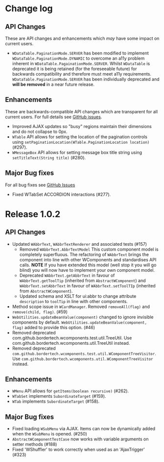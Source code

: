 # Change log

## API Changes
These are API changes and enhancements which _may_ have some impact on current users.

* `WDataTable.PaginationMode.SERVER` has been modified to implement `WDataTable.PaginationMode.DYNAMIC` to overcome an a11y problem inherent in `WDataTable.PagainationMode.SERVER`. Whilst `WDataTable` is deprecated it is being retained (for the foreseeable future) for backwards compatibility and therefore must meet a11y requirements. `WDataTable.PaginationMode.SERVER` has been individually deprecated and **will be removed** in a near future release.

## Enhancements
These are backwards-compatible API changes which are transparent for all current users. For full details see [GitHub issues](https://github.com/BorderTech/wcomponents/issues?q=is%3Aissue+is%3Aclosed+label%3Aenhancement).

* Improved AJAX updates so "busy" regions maintain their dimensions and do not collapse to 0px.
* `WTable` API allows for setting the location of the pagination controls using `setPaginationLocation(WTable.PaginationLocation location)` (#297).
* `WMessageBox` API allows for setting message box title string using `setTitleText(String title)` (#280).

## Major Bug fixes
For all bug fixes see [GitHub Issues](https://github.com/BorderTech/wcomponents/issues?q=is%3Aissue+is%3Aclosed+label%3Abug)

* Fixed WTabSet ACCORDION interactions (#277).

# Release 1.0.2
## API Changes
* Updated `WAbbrText`, `WAbbrTextRenderer` and associated tests (#157)
    * Removed `WAbbrText.AbbrTextModel` This custom component model is completely superfluous. The refactoring of `WAbbrText` brings the component into line with other WComponents and standardises API calls. **NOTE** If you have extended this model (well stop it you will go blind) you will now have to implement your own component model.
    * Deprecated `WAbbrText.getAbbrText` in favour of `WAbbrText.getToolTip` (inherited from `AbstractWComponent`) and `WAbbrText.setAbbrText` in favour of `WAbbrText.setToolTIp` (inherited from `AbstractWComponent`).
    * Updated schema and XSLT for ui:abbr to change attribute `description` to `toolTip` in line with other components.
* Method scope issue in `WCardManager`. Removed `removeAll(flag)` and `remove(child, flag)`. (#59)
* `WebUtilities.updateBeanValue(component)` changed to ignore invisible components by default. `WebUtilities.updateBeanValue(component, flag)` added to provide this option. (#46)
* Removed deprecated com.github.bordertech.wcomponents.test.util.TreeUtil. Use com.github.bordertech.wcomponents.util.TreeUtil instead.
* Removed deprecated `com.github.bordertech.wcomponents.test.util.WComponentTreeVisitor`. Use `com.github.bordertech.wcomponents.util.WComponentTreeVisitor` instead.

## Enhancements
* `WMenu` API allows for `getItems(boolean recursive)` (#262).
* `WTabSet` implements `SubordinateTarget` (#159).
* `WTab` implements `SubordinateTarget` (#158).

## Major Bug fixes
* Fixed loading `WSubMenu` via AJAX. Items can now be dynamically added when the `WSubMenu` is opened. (#250)
* `AbstractWComponentTestCase` now works with variable arguments on setter methods (#188)
* Fixed 'WShuffler' to work correctly when used as an 'AjaxTrigger' (#323) 
